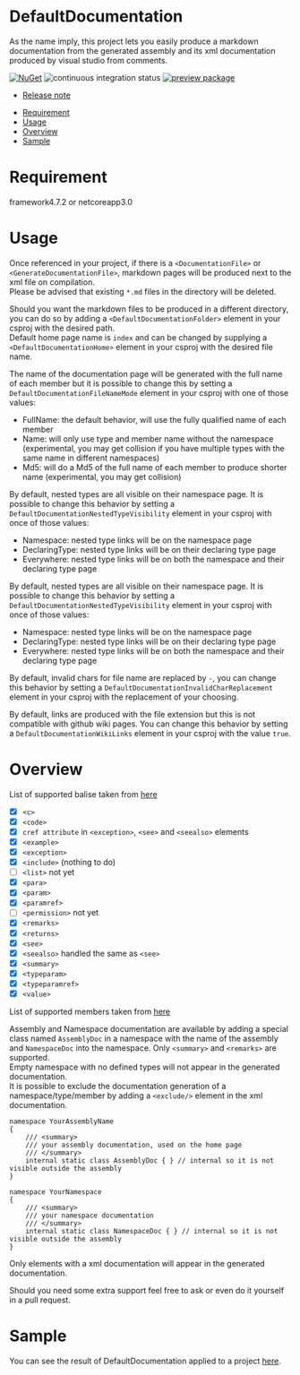 # DefaultDocumentation
As the name imply, this project lets you easily produce a markdown documentation from the generated assembly and its xml documentation produced by visual studio from comments.

[![NuGet](https://buildstats.info/nuget/DefaultDocumentation)](https://www.nuget.org/packages/DefaultDocumentation)
![continuous integration status](https://github.com/doraku/defaultdocumentation/workflows/continuous%20integration/badge.svg)
[![preview package](https://img.shields.io/badge/preview-package-blue?style=flat&logo=github)](https://github.com/Doraku/DefaultDocumentation/packages/483535)

- [Release note](./documentation/RELEASENOTES.md 'Release note')
<a/>

- [Requirement](#Requirement)
- [Usage](#Usage)
- [Overview](#Overview)
- [Sample](#Sample)

<a name='Requirement'></a>
# Requirement
framework4.7.2 or netcoreapp3.0

<a name='Usage'></a>
# Usage
Once referenced in your project, if there is a `<DocumentationFile>` or `<GenerateDocumentationFile>`, markdown pages will be produced next to the xml file on compilation.  
Please be advised that existing `*.md` files in the directory will be deleted.

Should you want the markdown files to be produced in a different directory, you can do so by adding a `<DefaultDocumentationFolder>` element in your csproj with the desired path.  
Default home page name is `index` and can be changed by supplying a `<DefaultDocumentationHome>` element in your csproj with the desired file name.

The name of the documentation page will be generated with the full name of each member but it is possible to change this by setting a `DefaultDocumentationFileNameMode` element in your csproj with one of those values:
- FullName: the default behavior, will use the fully qualified name of each member
- Name: will only use type and member name without the namespace (experimental, you may get collision if you have multiple types with the same name in different namespaces)
- Md5: will do a Md5 of the full name of each member to produce shorter name (experimental, you may get collision)

By default, nested types are all visible on their namespace page. It is possible to change this behavior by setting a `DefaultDocumentationNestedTypeVisibility` element in your csproj with once of those values:
- Namespace: nested type links will be on the namespace page
- DeclaringType: nested type links will be on their declaring type page
- Everywhere: nested type links will be on both the namespace and their declaring type page

By default, nested types are all visible on their namespace page. It is possible to change this behavior by setting a `DefaultDocumentationNestedTypeVisibility` element in your csproj with once of those values:
- Namespace: nested type links will be on the namespace page
- DeclaringType: nested type links will be on their declaring type page
- Everywhere: nested type links will be on both the namespace and their declaring type page

By default, invalid chars for file name are replaced by `-`, you can change this behavior by setting a `DefaultDocumentationInvalidCharReplacement` element in your csproj with the replacement of your choosing.

By default, links are produced with the file extension but this is not compatible with github wiki pages. You can change this behavior by setting a `DefaultDocumentationWikiLinks` element in your csproj with the value `true`.

<a name='Overview'></a>
# Overview
List of supported balise taken from [here](https://docs.microsoft.com/en-us/dotnet/csharp/programming-guide/xmldoc/recommended-tags-for-documentation-comments)

- [x] `<c>`
- [x] `<code>`
- [x] `cref attribute` in `<exception>`, `<see>` and `<seealso>` elements
- [x] `<example>`
- [x] `<exception>`
- [x] `<include>` (nothing to do)
- [ ] `<list>` not yet
- [x] `<para>`
- [x] `<param>`
- [x] `<paramref>`
- [ ] `<permission>` not yet
- [x] `<remarks>`
- [x] `<returns>`
- [x] `<see>`
- [x] `<seealso>` handled the same as `<see>`
- [x] `<summary>`
- [x] `<typeparam>`
- [x] `<typeparamref>`
- [x] `<value>`

List of supported members taken from [here](https://docs.microsoft.com/en-us/dotnet/csharp/programming-guide/xmldoc/processing-the-xml-file)

Assembly and Namespace documentation are available by adding a special class named `AssemblyDoc` in a namespace with the name of the assembly and `NamespaceDoc` into the namespace. Only `<summary>` and `<remarks>` are supported.  
Empty namespace with no defined types will not appear in the generated documentation.  
It is possible to exclude the documentation generation of a namespace/type/member by adding a `<exclude/>` element in the xml documentation.
```
namespace YourAssemblyName
{
    /// <summary>
    /// your assembly documentation, used on the home page
    /// </summary>
    internal static class AssemblyDoc { } // internal so it is not visible outside the assembly
}

namespace YourNamespace
{
    /// <summary>
    /// your namespace documentation
    /// </summary>
    internal static class NamespaceDoc { } // internal so it is not visible outside the assembly
}
```

Only elements with a xml documentation will appear in the generated documentation.

Should you need some extra support feel free to ask or even do it yourself in a pull request.

<a name='Sample'></a>
# Sample
You can see the result of DefaultDocumentation applied to a project [here](https://github.com/Doraku/DefaultEcs/blob/master/documentation/api/index.md).